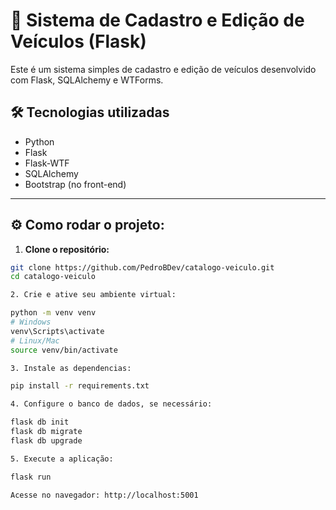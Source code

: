 # 🚗 Sistema de Cadastro e Edição de Veículos (Flask)

Este é um sistema simples de cadastro e edição de veículos desenvolvido com Flask, SQLAlchemy e WTForms.

## 🛠 Tecnologias utilizadas

- Python
- Flask
- Flask-WTF
- SQLAlchemy
- Bootstrap (no front-end)

---

## ⚙️ Como rodar o projeto:

1. **Clone o repositório:**

```bash
git clone https://github.com/PedroBDev/catalogo-veiculo.git
cd catalogo-veiculo

2. Crie e ative seu ambiente virtual:

python -m venv venv
# Windows
venv\Scripts\activate
# Linux/Mac
source venv/bin/activate

3. Instale as dependencias:

pip install -r requirements.txt

4. Configure o banco de dados, se necessário:

flask db init
flask db migrate
flask db upgrade

5. Execute a aplicação:

flask run

Acesse no navegador: http://localhost:5001
